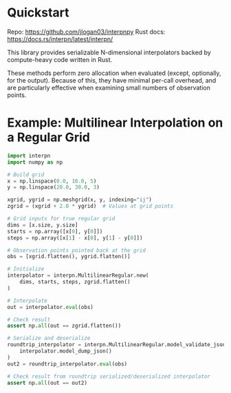 # Quickstart

Repo: https://github.com/jlogan03/interpnpy
Rust docs: https://docs.rs/interpn/latest/interpn/

This library provides serializable N-dimensional interpolators
backed by compute-heavy code written in Rust.

These methods perform zero allocation when evaluated (except, optionally, for the output). 
Because of this, they have minimal per-call overhead, and are particularly
effective when examining small numbers of observation points.

# Example: Multilinear Interpolation on a Regular Grid
```python
import interpn
import numpy as np

# Build grid
x = np.linspace(0.0, 10.0, 5)
y = np.linspace(20.0, 30.0, 3)

xgrid, ygrid = np.meshgrid(x, y, indexing="ij")
zgrid = (xgrid + 2.0 * ygrid)  # Values at grid points

# Grid inputs for true regular grid
dims = [x.size, y.size]
starts = np.array([x[0], y[0]])
steps = np.array([x[1] - x[0], y[1] - y[0]])

# Observation points pointed back at the grid
obs = [xgrid.flatten(), ygrid.flatten()]

# Initialize
interpolator = interpn.MultilinearRegular.new(
    dims, starts, steps, zgrid.flatten()
)

# Interpolate
out = interpolator.eval(obs)

# Check result
assert np.all(out == zgrid.flatten())

# Serialize and deserialize
roundtrip_interpolator = interpn.MultilinearRegular.model_validate_json(
    interpolator.model_dump_json()
)
out2 = roundtrip_interpolator.eval(obs)

# Check result from roundtrip serialized/deserialized interpolator
assert np.all(out == out2)
```
